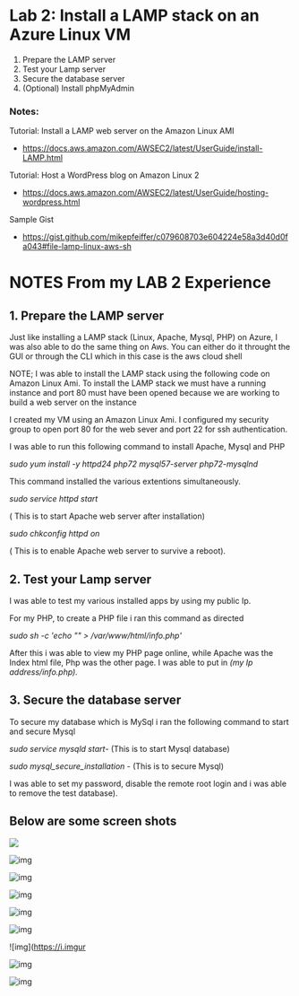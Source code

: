 # Lab 2: Install a LAMP stack on an Azure Linux VM

1. Prepare the LAMP server
2. Test your Lamp server
3. Secure the database server
4. (Optional) Install phpMyAdmin

### Notes:

Tutorial: Install a LAMP web server on the Amazon Linux AMI
* https://docs.aws.amazon.com/AWSEC2/latest/UserGuide/install-LAMP.html

Tutorial: Host a WordPress blog on Amazon Linux 2
* https://docs.aws.amazon.com/AWSEC2/latest/UserGuide/hosting-wordpress.html

Sample Gist
* https://gist.github.com/mikepfeiffer/c079608703e604224e58a3d40d0fa043#file-lamp-linux-aws-sh

# NOTES  From my LAB 2 Experience 

## 1. Prepare the LAMP server
Just like installing a LAMP stack (Linux, Apache, Mysql, PHP) on Azure, I was also able to do the same thing on Aws. You can either do it throught the GUI or through the CLI which in this case is the aws cloud shell

NOTE; I was able to install the LAMP stack using the following code on Amazon Linux Ami. To install the LAMP stack we must have a running instance and port 80 must have been opened because we are working to build a web server on the instance

I created my VM using an Amazon Linux Ami. I configured my security group to open port 80 for the web sever and port 22 for ssh authentication.

I was able to run this following command to install Apache, Mysql and PHP

*sudo yum install -y httpd24 php72 mysql57-server php72-mysqlnd*

This command installed the various extentions simultaneously.

*sudo service httpd start* 

 ( This is to start Apache web server after installation)

*sudo chkconfig httpd on* 

( This is to enable Apache web server to survive a reboot).
## 2. Test your Lamp server
I was able to test my various installed apps by using my public Ip.

For my PHP, to create a PHP file i ran this command as directed


*sudo sh -c 'echo "" > /var/www/html/info.php'*

After this i was able to view my PHP page online, while Apache was the Index html file, Php was the other page. I was able to put in *(my Ip address/info.php).*

## 3. Secure the database server
To secure my database which is MySql i ran the following command to start and secure Mysql

*sudo service mysqld start*-  (This is to start Mysql database)

*sudo mysql_secure_installation* - (This is to secure Mysql)

 I was able to set my password, disable the remote root login and i was able to remove the test database).

 ## Below are some screen shots 

![](https://i.imgur.com/m8ZjOW7.jpg)

![img](https://i.imgur.com/fw1d7hx.jpg)


![img](https://i.imgur.com/z53T3Nz.jpg)

![img](https://i.imgur.com/H4HU4sU.jpg)

![img](https://i.imgur.com/qSRPTHN.jpg)

![img](https://i.imgur.com/sAop7Uq.jpg)

![img](https://i.imgur

![img](https://i.imgur.com/4G8lfRP.jpg)

![img](https://i.imgur.com/afEtnTe.jpg)

